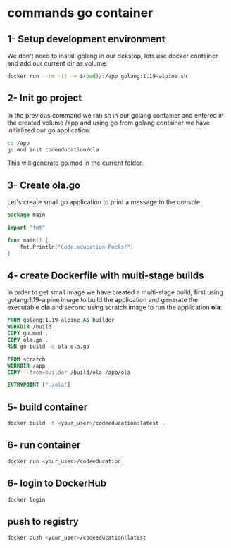 # commands go container


## 1- Setup development environment
We don't need to install golang in our dekstop, lets use docker container and add our current dir as volume:

```bash
docker run --rm -it -v $(pwd)/:/app golang:1.19-alpine sh
```

## 2- Init go project
In the previous command we ran sh in our golang container and entered in the created volume /app and using go from golang container we have initialized our go application:
```sh
cd /app
go mod init codeeducation/ola
```
This will generate go.mod in the current folder.

## 3- Create ola.go
Let's create small go application to print a message to the console:
```go
package main

import "fmt"

func main() {
    fmt.Println("Code.education Rocks!")
}
```


## 4- create Dockerfile with multi-stage builds
In order to get small image we have created a multi-stage build, first using golang:1.19-alpine image to build the application and generate the executable **ola** and second using scratch image to run the application **ola**:

```dockerfile
FROM golang:1.19-alpine AS builder
WORKDIR /build
COPY go.mod .
COPY ola.go .
RUN go build -o ola ola.go

FROM scratch
WORKDIR /app
COPY --from=builder /build/ola /app/ola

ENTRYPOINT ["./ola"]

```


## 5- build container
```bash
docker build -t <your_user>/codeeducation:latest .
```

## 6- run container
```bash
docker run <your_user>/codeeducation
```

## 6- login to DockerHub
```bash
docker login
```


## push to registry
```bash
docker push <your_user>/codeeducation:latest
```
